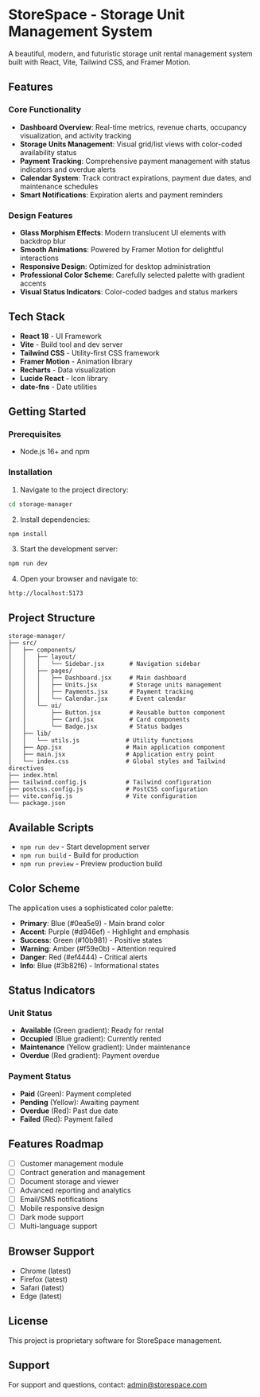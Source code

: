 # StoreSpace - Storage Unit Management System

A beautiful, modern, and futuristic storage unit rental management system built with React, Vite, Tailwind CSS, and Framer Motion.

## Features

### Core Functionality
- **Dashboard Overview**: Real-time metrics, revenue charts, occupancy visualization, and activity tracking
- **Storage Units Management**: Visual grid/list views with color-coded availability status
- **Payment Tracking**: Comprehensive payment management with status indicators and overdue alerts
- **Calendar System**: Track contract expirations, payment due dates, and maintenance schedules
- **Smart Notifications**: Expiration alerts and payment reminders

### Design Features
- **Glass Morphism Effects**: Modern translucent UI elements with backdrop blur
- **Smooth Animations**: Powered by Framer Motion for delightful interactions
- **Responsive Design**: Optimized for desktop administration
- **Professional Color Scheme**: Carefully selected palette with gradient accents
- **Visual Status Indicators**: Color-coded badges and status markers

## Tech Stack

- **React 18** - UI Framework
- **Vite** - Build tool and dev server
- **Tailwind CSS** - Utility-first CSS framework
- **Framer Motion** - Animation library
- **Recharts** - Data visualization
- **Lucide React** - Icon library
- **date-fns** - Date utilities

## Getting Started

### Prerequisites
- Node.js 16+ and npm

### Installation

1. Navigate to the project directory:
```bash
cd storage-manager
```

2. Install dependencies:
```bash
npm install
```

3. Start the development server:
```bash
npm run dev
```

4. Open your browser and navigate to:
```
http://localhost:5173
```

## Project Structure

```
storage-manager/
├── src/
│   ├── components/
│   │   ├── layout/
│   │   │   └── Sidebar.jsx       # Navigation sidebar
│   │   ├── pages/
│   │   │   ├── Dashboard.jsx     # Main dashboard
│   │   │   ├── Units.jsx         # Storage units management
│   │   │   ├── Payments.jsx      # Payment tracking
│   │   │   └── Calendar.jsx      # Event calendar
│   │   └── ui/
│   │       ├── Button.jsx        # Reusable button component
│   │       ├── Card.jsx          # Card components
│   │       └── Badge.jsx         # Status badges
│   ├── lib/
│   │   └── utils.js             # Utility functions
│   ├── App.jsx                  # Main application component
│   ├── main.jsx                 # Application entry point
│   └── index.css                # Global styles and Tailwind directives
├── index.html
├── tailwind.config.js           # Tailwind configuration
├── postcss.config.js            # PostCSS configuration
├── vite.config.js               # Vite configuration
└── package.json

```

## Available Scripts

- `npm run dev` - Start development server
- `npm run build` - Build for production
- `npm run preview` - Preview production build

## Color Scheme

The application uses a sophisticated color palette:

- **Primary**: Blue (#0ea5e9) - Main brand color
- **Accent**: Purple (#d946ef) - Highlight and emphasis
- **Success**: Green (#10b981) - Positive states
- **Warning**: Amber (#f59e0b) - Attention required
- **Danger**: Red (#ef4444) - Critical alerts
- **Info**: Blue (#3b82f6) - Informational states

## Status Indicators

### Unit Status
- **Available** (Green gradient): Ready for rental
- **Occupied** (Blue gradient): Currently rented
- **Maintenance** (Yellow gradient): Under maintenance
- **Overdue** (Red gradient): Payment overdue

### Payment Status
- **Paid** (Green): Payment completed
- **Pending** (Yellow): Awaiting payment
- **Overdue** (Red): Past due date
- **Failed** (Red): Payment failed

## Features Roadmap

- [ ] Customer management module
- [ ] Contract generation and management
- [ ] Document storage and viewer
- [ ] Advanced reporting and analytics
- [ ] Email/SMS notifications
- [ ] Mobile responsive design
- [ ] Dark mode support
- [ ] Multi-language support

## Browser Support

- Chrome (latest)
- Firefox (latest)
- Safari (latest)
- Edge (latest)

## License

This project is proprietary software for StoreSpace management.

## Support

For support and questions, contact: admin@storespace.com
